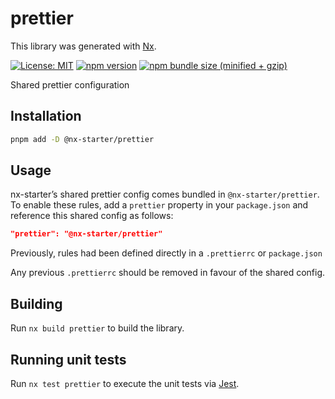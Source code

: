 # prettier

This library was generated with [Nx](https://nx.dev).

[![License: MIT](https://img.shields.io/badge/License-MIT-green.svg)](../../LICENSE.md) [![npm version](https://badge.fury.io/js/%40nx-starter%2Fprettier.svg)](https://badge.fury.io/js/%40nx-starter%2Fprettier.svg) [![npm bundle size (minified + gzip)](https://img.shields.io/bundlephobia/minzip/@nx-starter/prettier.svg)](https://img.shields.io/bundlephobia/minzip/@nx-starter/prettier.svg)

Shared prettier configuration

## Installation

```bash
pnpm add -D @nx-starter/prettier
```

## Usage

nx-starter’s shared prettier config comes bundled in `@nx-starter/prettier`. To enable these rules, add a `prettier` property in your `package.json` and reference this shared config as follows:

```json
"prettier": "@nx-starter/prettier"
```

Previously, rules had been defined directly in a `.prettierrc` or `package.json`

Any previous `.prettierrc` should be removed in favour of the shared config.

## Building

Run `nx build prettier` to build the library.

## Running unit tests

Run `nx test prettier` to execute the unit tests via [Jest](https://jestjs.io).
